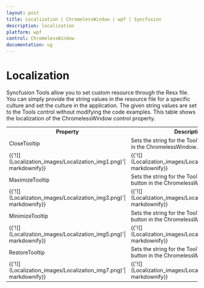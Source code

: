 ```yaml
---
layout: post
title: Localization | ChromelessWindow | wpf | Syncfusion
description: localization
platform: wpf
control: ChromelessWindow
documentation: ug
---
```


# Localization

Syncfusion Tools allow you to set custom resource through the Resx file. You can simply provide the string values in the resource file for a specific culture and set the culture in the application. The given string values are set to the Tools control without modifying the code examples. This table shows the localization of the ChromelessWindow control property. 

<table>
<tr>
<th>
Property</th><th>
Description</th></tr>
<tr>
<td>
CloseTooltip</td><td>
Sets the string for the ToolTip of Close button in the ChromelessWindow.</td></tr>
<tr>
<td colspan = "1">
{{'![](Localization_images/Localization_img1.png)'| markdownify}}
</td>
<td>
{{'![](Localization_images/Localization_img2.png)'| markdownify}}

</td></tr>
<tr>
<td>
MaximizeTooltip</td><td>
Sets the string for the ToolTip of Maximize button in the ChromelessWindow.</td></tr>
<tr>
<td colspan = "1">
{{'![](Localization_images/Localization_img3.png)'| markdownify}}
</td>
<td>
{{'![](Localization_images/Localization_img4.png)'| markdownify}}

</td></tr>
<tr>
<td>
MinimizeTooltip</td><td>
Sets the string for the ToolTip of Minimize button in the ChromelessWindow.</td></tr>
<tr>
<td colspan = "1">
{{'![](Localization_images/Localization_img5.png)'| markdownify}}
</td>
<td>
{{'![](Localization_images/Localization_img6.png)'| markdownify}}

</td></tr>
<tr>
<td>
RestoreTooltip</td><td>
Sets the string for the ToolTip of Restore button in the ChromelessWindow.</td></tr>
<tr>
<td colspan = "1">
{{'![](Localization_images/Localization_img7.png)'| markdownify}}
</td>
<td>
{{'![](Localization_images/Localization_img8.png)'| markdownify}}

</td></tr>
</table>